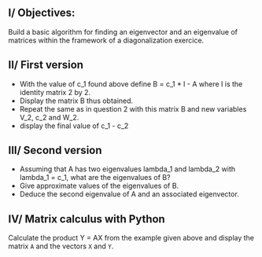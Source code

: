 ## I/ Objectives:
Build a basic algorithm for finding an eigenvector and an eigenvalue of matrices within the framework of a diagonalization exercice.

## II/ First version
- With the value of c_1 found above define B = c_1 \* I - A where I is the identity matrix 2 by 2.
- Display the matrix B thus obtained.
- Repeat the same as in question 2 with this matrix B and new variables V_2, c_2 and W_2.
- display the final value of c_1 - c_2

## III/ Second version
- Assuming that A has two eigenvalues lambda_1 and lambda_2 with lambda_1 = c_1, what are the eigenvalues of B?
- Give approximate values of the eigenvalues of B.
- Deduce the second eigenvalue of A and an associated eigenvector.

## IV/ Matrix calculus with Python
Calculate the product Y = AX from the example given above and display the matrix `A` and the vectors `X` and `Y`.

